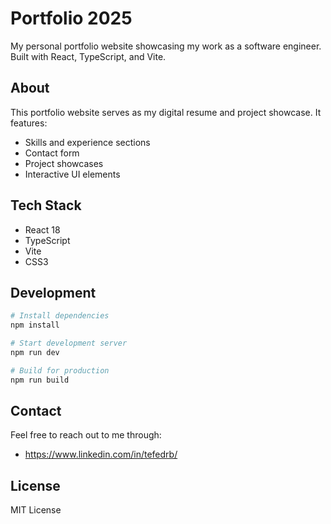 # Portfolio 2025

My personal portfolio website showcasing my work as a software engineer. Built with React, TypeScript, and Vite.

## About

This portfolio website serves as my digital resume and project showcase. It features:

- Skills and experience sections
- Contact form
- Project showcases
- Interactive UI elements

## Tech Stack

- React 18
- TypeScript
- Vite
- CSS3

## Development

```bash
# Install dependencies
npm install

# Start development server
npm run dev

# Build for production
npm run build
```

## Contact

Feel free to reach out to me through:
- https://www.linkedin.com/in/tefedrb/

## License

MIT License
